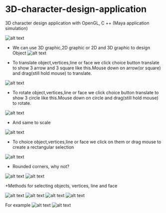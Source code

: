 # 3D-character-design-application
3D character design application with OpenGL, C ++ (Maya application simulation)

![alt text](https://github.com/DavidAbraham912/3D-character-design-application/blob/master/opengl0.jpg)

+ We can use 3D graphic,2D graphic or 2D and 3D graphic to design Object
![alt text](https://github.com/DavidAbraham912/3D-character-design-application/blob/master/opengl1.jpg)

+ To translate object,vertices,line or face we click choice button translate to show 3 arrow and 3 square like this.Mouse down on arrow(or square) and drag(still hold mouse) to translate.

![alt text](https://github.com/DavidAbraham912/3D-character-design-application/blob/master/opengl2.jpg)


+ To rotate object,vertices,line or face we click choice button translate to show 3 circle like this.Mouse down on circle and drag(still hold mouse) to rotate.

![alt text](https://github.com/DavidAbraham912/3D-character-design-application/blob/master/opengl3.jpg)


+ And same to scale

![alt text](https://github.com/DavidAbraham912/3D-character-design-application/blob/master/opengl4.jpg)


+ To choice object,vertices,line or face we click on them or drag mouse to create a rectangular selection

![alt text](https://github.com/DavidAbraham912/3D-character-design-application/blob/master/opengl5.jpg)


+ Rounded corners, why not?

![alt text](https://github.com/DavidAbraham912/3D-character-design-application/blob/master/opengl6.jpg)
![alt text](https://github.com/DavidAbraham912/3D-character-design-application/blob/master/opengl7.jpg)


+Methods for selecting objects, vertices, line and face

![alt text](https://github.com/DavidAbraham912/3D-character-design-application/blob/master/opengl8.jpg)
![alt text](https://github.com/DavidAbraham912/3D-character-design-application/blob/master/opengl9.jpg)
![alt text](https://github.com/DavidAbraham912/3D-character-design-application/blob/master/opengl10.jpg)
![alt text](https://github.com/DavidAbraham912/3D-character-design-application/blob/master/opengl11.jpg)

For example
![alt text](https://github.com/DavidAbraham912/3D-character-design-application/blob/master/start.png)
![alt text](https://github.com/DavidAbraham912/3D-character-design-application/blob/master/end.png)

